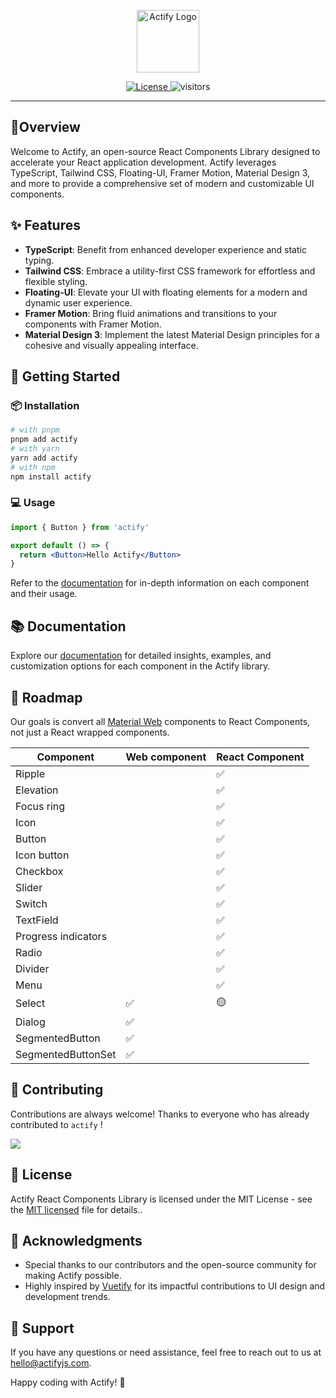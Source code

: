 <p align="center">
  <a href="https://actifyjs.com">
    <img alt="Actify Logo" width="100" src="https://actifyjs.com/actify.svg">
  </a>
</p>

<p align="center">
  <a href="https://github.com/actifyjs/actify/blob/master/LICENSE.md">
    <img src="https://badgen.net/github/license/actifyjs/actify?color=green" alt="License">
  </a>
  <img src="https://visitor-badge.laobi.icu/badge?page_id=actifyjs.actify" alt="visitors" />
</p>

---

## 🌟Overview

Welcome to Actify, an open-source React Components Library designed to accelerate your React application development. Actify leverages TypeScript, Tailwind CSS, Floating-UI, Framer Motion, Material Design 3, and more to provide a comprehensive set of modern and customizable UI components.

## ✨ Features

- **TypeScript**: Benefit from enhanced developer experience and static typing.
- **Tailwind CSS**: Embrace a utility-first CSS framework for effortless and flexible styling.
- **Floating-UI**: Elevate your UI with floating elements for a modern and dynamic user experience.
- **Framer Motion**: Bring fluid animations and transitions to your components with Framer Motion.
- **Material Design 3**: Implement the latest Material Design principles for a cohesive and visually appealing interface.

## 🚀 Getting Started

### 📦 Installation

```bash
# with pnpm
pnpm add actify
# with yarn
yarn add actify
# with npm
npm install actify
```

### 💻 Usage

```jsx
import { Button } from 'actify'

export default () => {
  return <Button>Hello Actify</Button>
}
```

Refer to the [documentation](https://actifyjs.com/getting-started/installation) for in-depth information on each component and their usage.

## 📚 Documentation

Explore our [documentation](https://actifyjs.com/getting-started/installation) for detailed insights, examples, and customization options for each component in the Actify library.

## 🚥 Roadmap

Our goals is convert all [Material Web](https://github.com/material-components/material-web) components to React Components, not just a React wrapped components.

| Component           | Web component | React Component |
| ------------------- | ------------- | --------------- |
| Ripple              |               | ✅              |
| Elevation           |               | ✅              |
| Focus ring          |               | ✅              |
| Icon                |               | ✅              |
| Button              |               | ✅              |
| Icon button         |               | ✅              |
| Checkbox            |               | ✅              |
| Slider              |               | ✅              |
| Switch              |               | ✅              |
| TextField           |               | ✅              |
| Progress indicators |               | ✅              |
| Radio               |               | ✅              |
| Divider             |               | ✅              |
| Menu                |               | ✅              |
| Select              | ✅            | 🟡              |
| Dialog              | ✅            |                 |
| SegmentedButton     | ✅            |                 |
| SegmentedButtonSet  | ✅            |                 |

## 🤝 Contributing

Contributions are always welcome!
Thanks to everyone who has already contributed to `actify` !

<a href="https://github.com/actifyjs/actify/graphs/contributors"><img src="https://contributors.nn.ci/api?repo=actifyjs/actify" /></a>

## 📜 License

Actify React Components Library is licensed under the MIT License - see the [MIT licensed](./LICENSE.md) file for details..

## 🙏 Acknowledgments

- Special thanks to our contributors and the open-source community for making Actify possible.
- Highly inspired by [Vuetify](https://vuetifyjs.com) for its impactful contributions to UI design and development trends.

## 📧 Support

If you have any questions or need assistance, feel free to reach out to us at [hello@actifyjs.com](mailto:hello@actifyjs.com).

Happy coding with Actify! 🚀
